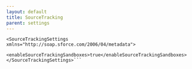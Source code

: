 ```yaml
---
layout: default
title: SourceTracking
parent: settings
---
```


```<?xml version="1.0" encoding="UTF-8"?>
<SourceTrackingSettings xmlns="http://soap.sforce.com/2006/04/metadata">
    <enableSourceTrackingSandboxes>true</enableSourceTrackingSandboxes>
</SourceTrackingSettings>```
